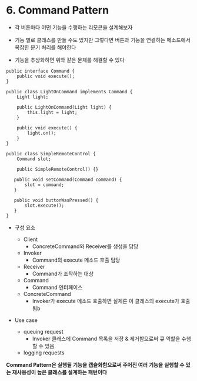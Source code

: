 # 6. Command Pattern

* 각 버튼마다 어떤 기능을 수행하는 리모콘을 설계해보자

* 기능 별로 클래스를 만들 수도 있지만 그렇다면 버튼과 기능을 연결하는 메소드에서 복잡한 분기 처리를 해야한다

* 기능을 추상화하면 위와 같은 문제를 해결할 수 있다

```
public interface Command {
    public void execute();
}
```

```
public class LightOnCommand implements Command {
    Light light;

    public LightOnCommand(Light light) {
        this.light = light;
    }

    public void execute() {
        light.on();
    }
}
```

```
public class SimpleRemoteControl {
    Command slot;

    public SimpleRemoteControl() {}

   public void setCommand(Command command) {
       slot = command;
   }

   public void buttonWasPressed() {
       slot.execute();
   }
}
```

* 구성 요소
    * Client
        * ConcreteCommand와 Receiver를 생성을 담당
    * Invoker
        * Command의 execute 메소드 호출 담당
    * Receiver
        * Command가 조작하는 대상
    * Command
        * Command 인터페이스
    * ConcreteCommand
        * Invoker가 execute 메소드 호출하면 실제론 이 클래스의 execute가 호출됨b

* Use case
    * queuing request
        * Invoker 클래스에 Command 목록을 저장 & 제거함으로써 큐 역할을 수행할 수 있음
    * logging requests

**Command Pattern은 실행될 기능을 캡슐화함으로써 주어진 여러 기능을 실행할 수 있는 재사용성이 높은 클래스를 설계하는 패턴이다**

